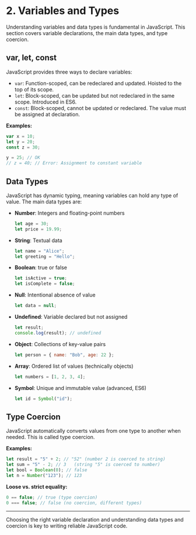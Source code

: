 # 2. Variables and Types

Understanding variables and data types is fundamental in JavaScript. This section covers variable declarations, the main data types, and type coercion.

## var, let, const

JavaScript provides three ways to declare variables:

- `var`: Function-scoped, can be redeclared and updated. Hoisted to the top of its scope.
- `let`: Block-scoped, can be updated but not redeclared in the same scope. Introduced in ES6.
- `const`: Block-scoped, cannot be updated or redeclared. The value must be assigned at declaration.

**Examples:**

```js
var x = 10;
let y = 20;
const z = 30;

y = 25; // OK
// z = 40; // Error: Assignment to constant variable
```

## Data Types

JavaScript has dynamic typing, meaning variables can hold any type of value. The main data types are:

- **Number**: Integers and floating-point numbers
  ```js
  let age = 30;
  let price = 19.99;
  ```
- **String**: Textual data
  ```js
  let name = "Alice";
  let greeting = "Hello";
  ```
- **Boolean**: true or false
  ```js
  let isActive = true;
  let isComplete = false;
  ```
- **Null**: Intentional absence of value
  ```js
  let data = null;
  ```
- **Undefined**: Variable declared but not assigned
  ```js
  let result;
  console.log(result); // undefined
  ```
- **Object**: Collections of key-value pairs
  ```js
  let person = { name: "Bob", age: 22 };
  ```
- **Array**: Ordered list of values (technically objects)
  ```js
  let numbers = [1, 2, 3, 4];
  ```
- **Symbol**: Unique and immutable value (advanced, ES6)
  ```js
  let id = Symbol("id");
  ```

## Type Coercion

JavaScript automatically converts values from one type to another when needed. This is called type coercion.

**Examples:**

```js
let result = "5" + 2; // "52" (number 2 is coerced to string)
let sum = "5" - 2; // 3   (string "5" is coerced to number)
let bool = Boolean(0); // false
let n = Number("123"); // 123
```

**Loose vs. strict equality:**

```js
0 == false; // true (type coercion)
0 === false; // false (no coercion, different types)
```

---

Choosing the right variable declaration and understanding data types and coercion is key to writing reliable JavaScript code.
